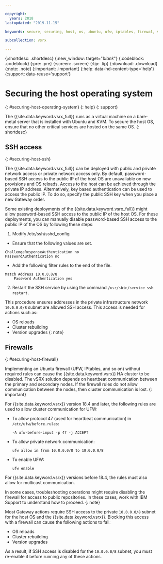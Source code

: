 ```yaml
---

copyright:
  years: 2018
lastupdated: "2019-11-15"

keywords: secure, securing, host, os, ubuntu, ufw, iptables, firewal, vsrx, juniper

subcollection: vsrx

---
```


{:shortdesc: .shortdesc}
{:new_window: target="_blank_"}
{:codeblock: .codeblock}
{:pre: .pre}
{:screen: .screen}
{:tip: .tip}
{:download: .download}
{:note: .note}
{:important: .important}
{:help: data-hd-content-type='help'}
{:support: data-reuse='support'}

# Securing the host operating system
{: #securing-host-operating-system}
{: help}
{: support}

The {{site.data.keyword.vsrx_full}} runs as a virtual machine on a bare-metal server that is installed with Ubuntu and KVM. To secure the host OS, ensure that no other critical services are hosted on the same OS.
{: shortdesc}

## SSH access
{: #securing-host-ssh}

The {{site.data.keyword.vsrx_full}} can be deployed with public and private network access or private network access only. By default, password-based SSH access to the public IP of the host OS are unavailable on new provisions and OS reloads. Access to the host can be achieved through the private IP address. Alternatively, key based authentication can be used to access the public IP. To do so, specify the public SSH key when you place a new Gateway order.

Some existing deployments of the {{site.data.keyword.vsrx_full}} might allow password-based SSH access to the public IP of the host OS. For these deployments, you can manually disable password-based SSH access to the public IP of the OS by following these steps:

1. Modify /etc/ssh/sshd_config

  * Ensure that the following values are set.

  ```
  ChallengeResponseAuthentication no
  PasswordAuthentication no
  ```

  * Add the following filter rules to the end of the file.

  ```
  Match Address 10.0.0.0/8
      Password Authentication yes
  ```

2. Restart the SSH service by using the command `/usr/sbin/service ssh restart`.

This procedure ensures addresses in the private infrastructure network `10.0.0.0/8` subnet are allowed SSH access. This access is needed for actions such as:

  * OS reloads
  * Cluster rebuilding
  * Version upgrades
  {: note}

## Firewalls
{: #securing-host-firewall}

Implementing an Ubuntu firewall (UFW, IPtables, and so on) without required rules can cause the {{site.data.keyword.vsrx}} HA cluster to be disabled. The vSRX solution depends on heartbeat communication between the primary and secondary nodes. If the firewall rules do not allow communication between the nodes, then cluster communication is lost.
{: important}

For {{site.data.keyword.vsrx}} version 18.4 and later, the following rules are used to allow cluster communication for UFW:

- To allow protocol 47 (used for heartbeat communication) in `/etc/ufw/before.rules`:

  ```
  -A ufw-before-input -p 47 -j ACCEPT
  ```

- To allow private network communication:

  ```
  ufw allow in from 10.0.0.0/8 to 10.0.0.0/8
  ```

- To enable UFW:

  ```
  ufw enable
  ```

For {{site.data.keyword.vsrx}} versions before 18.4, the rules must also allow for multicast communication.

In some cases, troubleshooting operations might require disabling the firewall for access to public repositories. In these cases, work with IBM Support to understand how to proceed.
{: note}

Most Gateway actions require SSH access to the private `10.0.0.0/8` subnet for the host OS and the {{site.data.keyword.vsrx}}. Blocking this access with a firewall can cause the following actions to fail:

- OS reloads
- Cluster rebuilding
- Version upgrades

As a result, if SSH access is disabled for the `10.0.0.0/8` subnet, you must re-enable it before running any of these actions.
